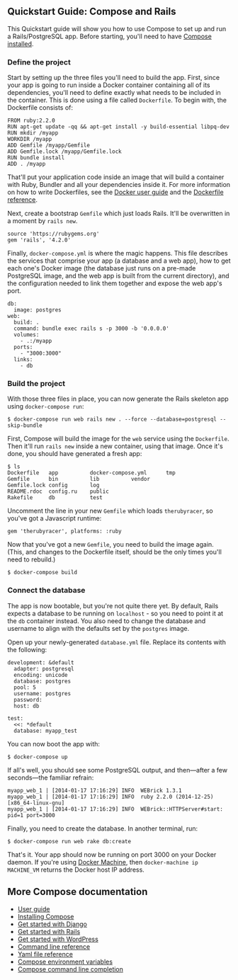 <!--[metadata]>
+++
title = "Quickstart Guide: Compose and Rails"
description = "Getting started with Docker Compose and Rails"
keywords = ["documentation, docs,  docker, compose, orchestration, containers"]
[menu.main]
parent="smn_workw_compose"
weight=5
+++
<![end-metadata]-->

## Quickstart Guide: Compose and Rails

This Quickstart guide will show you how to use Compose to set up and run a Rails/PostgreSQL app. Before starting, you'll need to have [Compose installed](install.md).

### Define the project

Start by setting up the three files you'll need to build the app. First, since
your app is going to run inside a Docker container containing all of its
dependencies, you'll need to define exactly what needs to be included in the
container. This is done using a file called `Dockerfile`. To begin with, the
Dockerfile consists of:

    FROM ruby:2.2.0
    RUN apt-get update -qq && apt-get install -y build-essential libpq-dev
    RUN mkdir /myapp
    WORKDIR /myapp
    ADD Gemfile /myapp/Gemfile
    ADD Gemfile.lock /myapp/Gemfile.lock
    RUN bundle install
    ADD . /myapp

That'll put your application code inside an image that will build a container with Ruby, Bundler and all your dependencies inside it. For more information on how to write Dockerfiles, see the [Docker user guide](https://docs.docker.com/userguide/dockerimages/#building-an-image-from-a-dockerfile) and the [Dockerfile reference](http://docs.docker.com/reference/builder/).

Next, create a bootstrap `Gemfile` which just loads Rails. It'll be overwritten in a moment by `rails new`.

    source 'https://rubygems.org'
    gem 'rails', '4.2.0'

Finally, `docker-compose.yml` is where the magic happens. This file describes the services that comprise your app (a database and a web app), how to get each one's Docker image (the database just runs on a pre-made PostgreSQL image, and the web app is built from the current directory), and the configuration needed to link them together and expose the web app's port.

    db:
      image: postgres
    web:
      build: .
      command: bundle exec rails s -p 3000 -b '0.0.0.0'
      volumes:
        - .:/myapp
      ports:
        - "3000:3000"
      links:
        - db

### Build the project

With those three files in place, you can now generate the Rails skeleton app
using `docker-compose run`:

    $ docker-compose run web rails new . --force --database=postgresql --skip-bundle

First, Compose will build the image for the `web` service using the
`Dockerfile`. Then it'll run `rails new` inside a new container, using that
image. Once it's done, you should have generated a fresh app:

    $ ls
    Dockerfile   app          docker-compose.yml      tmp
    Gemfile      bin          lib          vendor
    Gemfile.lock config       log
    README.rdoc  config.ru    public
    Rakefile     db           test

Uncomment the line in your new `Gemfile` which loads `therubyracer`, so you've
got a Javascript runtime:

    gem 'therubyracer', platforms: :ruby

Now that you've got a new `Gemfile`, you need to build the image again. (This,
and changes to the Dockerfile itself, should be the only times you'll need to
rebuild.)

    $ docker-compose build

### Connect the database

The app is now bootable, but you're not quite there yet. By default, Rails
expects a database to be running on `localhost` - so you need to point it at the
`db` container instead. You also need to change the database and username to
align with the defaults set by the `postgres` image.

Open up your newly-generated `database.yml` file. Replace its contents with the
following:

    development: &default
      adapter: postgresql
      encoding: unicode
      database: postgres
      pool: 5
      username: postgres
      password:
      host: db

    test:
      <<: *default
      database: myapp_test

You can now boot the app with:

    $ docker-compose up

If all's well, you should see some PostgreSQL output, and then—after a few
seconds—the familiar refrain:

    myapp_web_1 | [2014-01-17 17:16:29] INFO  WEBrick 1.3.1
    myapp_web_1 | [2014-01-17 17:16:29] INFO  ruby 2.2.0 (2014-12-25) [x86_64-linux-gnu]
    myapp_web_1 | [2014-01-17 17:16:29] INFO  WEBrick::HTTPServer#start: pid=1 port=3000

Finally, you need to create the database. In another terminal, run:

    $ docker-compose run web rake db:create

That's it. Your app should now be running on port 3000 on your Docker daemon. If you're using [Docker Machine](https://docs.docker.com/machine), then `docker-machine ip MACHINE_VM` returns the Docker host IP address.


## More Compose documentation

- [User guide](/)
- [Installing Compose](install.md)
- [Get started with Django](django.md)
- [Get started with Rails](rails.md)
- [Get started with WordPress](wordpress.md)
- [Command line reference](/reference)
- [Yaml file reference](yml.md)
- [Compose environment variables](env.md)
- [Compose command line completion](completion.md)
